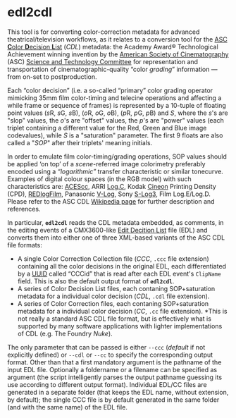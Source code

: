 # edl2cdl

This tool is for converting color-correction metadata for advanced theatrical/television workflows, as it relates to a conversion tool for the [ASC **C**olor **D**ecision **L**ist](https://en.wikipedia.org/wiki/ASC_CDL) (*CDL*) metadata: the Academy Award® Technological Achievement winning invention by the [American Society of Cinematography](http://www.theasc.com) (ASC) [Science and Technology Committee](http://www.theasc.com/clubhouse/committee_tech.html) for representation and transportation of cinematographic-quality “color *grading*” information ― from on-set to postproduction.

Each “color decision” (i.e. a so-called “primary” color grading operator mimicking 35mm film color-timing and telecine operations and affecting a while frame or sequence of frames) is represented by a 10-tuple of floating point values (*s*R, *s*G, *s*B), (*o*R, *o*G, *o*B), (*p*R, *p*G, *p*B) and *S*, where the *s*'s are "slop" values, the *o*'s are "offset" values, the *p*'s are "power" values (each triplet containing a different value for the Red, Green and Blue image codevalues), while *S* is a "saturation" parameter. The first 9 floats are also called a "*SOP*" after their triplets' meaning initials.

In order to emulate film color-timing/grading operations, SOP values should be applied ‘on top’ of a *scene*-referred image colorimetry preferably encoded using a *“logarithmic”* transfer characteristic or similar tonecurve. Examples of digital colour spaces (in the RGB model) with such characteristics are: [ACEScc](http://acescentral.com/t/acescc-vs-acescct/485), ARRI [Log.C](http://www.arri.com/camera/alexa/workflow/working_with_arriraw/dailies/color_spaces/), Kodak [Cineon](https://en.wikipedia.org/wiki/Cineon) Printing Density (CPD), [REDlogFilm](http://www.red.com/learn/red-101/redlogfilm-redgamma), Panasonic [V-Log](http://pro-av.panasonic.net/en/varicam/common/pdf/VARICAM_V-Log_V-Gamut.pdf), Sony [S-Log3](http://www.xdcam-user.com/2014/03/understanding-sonys-slog3-it-isnt-really-noisy/), Film Log.E/Log.D.
Please refer to the ASC CDL [Wikipedia page](https://en.wikipedia.org/wiki/ASC_CDL) for further description and references.

In particular, **`edl2cdl`** reads the CDL metadata embedded, as comments, in the editing events of a CMX3600-like [Edit Decition List](https://en.wikipedia.org/wiki/Edit_decision_list) file (EDL) and converts them into either one of three XML-based variants of the ASC CDL file formats:
* A single Color Correction Collection file (*CCC*, `.ccc` file extension) containing all the color decisions in the original EDL, each differentiated by a [UUID](https://en.wikipedia.org/wiki/Universally_unique_identifier) called “CCCid” that is read after each EDL event's `ClipName` field. This is also the default output format of **`edl2cdl`**.
* A series of Color Decision List files, each contaning SOP+saturation metadata for a individual color decision (*CDL*, `.cdl` file extension).
* A series of Color Correction files, each contaning SOP+saturation metadata for a individual color decision (*CC*, `.cc` file extension). *This is not really a standard ASC CDL file format, but is effectively what is supported by many software applications with lighter implementations of CDL (e.g. The Foundry *Nuke*).

The only parameter that can be passed is either `--ccc` (*default* if not explicitly defined) or `--cdl` or `--cc` to specify the corresponding output format. Other than that a first mandatory argument is the pathname of the input EDL file. Optionally a foldername or a filename can be specified as argument (the script intelligently parses the output pathname guessing its use according to different output format). Individual EDL/CC files are generated in a separate folder (that keeps the EDL name, without extension, by default); the single CCC file is by default generated in the same folder (and with the same name) of the EDL file.

